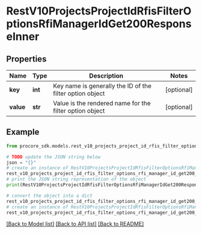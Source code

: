 # RestV10ProjectsProjectIdRfisFilterOptionsRfiManagerIdGet200ResponseInner


## Properties

Name | Type | Description | Notes
------------ | ------------- | ------------- | -------------
**key** | **int** | Key name is generally the ID of the filter option object | [optional] 
**value** | **str** | Value is the rendered name for the filter option object | [optional] 

## Example

```python
from procore_sdk.models.rest_v10_projects_project_id_rfis_filter_options_rfi_manager_id_get200_response_inner import RestV10ProjectsProjectIdRfisFilterOptionsRfiManagerIdGet200ResponseInner

# TODO update the JSON string below
json = "{}"
# create an instance of RestV10ProjectsProjectIdRfisFilterOptionsRfiManagerIdGet200ResponseInner from a JSON string
rest_v10_projects_project_id_rfis_filter_options_rfi_manager_id_get200_response_inner_instance = RestV10ProjectsProjectIdRfisFilterOptionsRfiManagerIdGet200ResponseInner.from_json(json)
# print the JSON string representation of the object
print(RestV10ProjectsProjectIdRfisFilterOptionsRfiManagerIdGet200ResponseInner.to_json())

# convert the object into a dict
rest_v10_projects_project_id_rfis_filter_options_rfi_manager_id_get200_response_inner_dict = rest_v10_projects_project_id_rfis_filter_options_rfi_manager_id_get200_response_inner_instance.to_dict()
# create an instance of RestV10ProjectsProjectIdRfisFilterOptionsRfiManagerIdGet200ResponseInner from a dict
rest_v10_projects_project_id_rfis_filter_options_rfi_manager_id_get200_response_inner_from_dict = RestV10ProjectsProjectIdRfisFilterOptionsRfiManagerIdGet200ResponseInner.from_dict(rest_v10_projects_project_id_rfis_filter_options_rfi_manager_id_get200_response_inner_dict)
```
[[Back to Model list]](../README.md#documentation-for-models) [[Back to API list]](../README.md#documentation-for-api-endpoints) [[Back to README]](../README.md)


